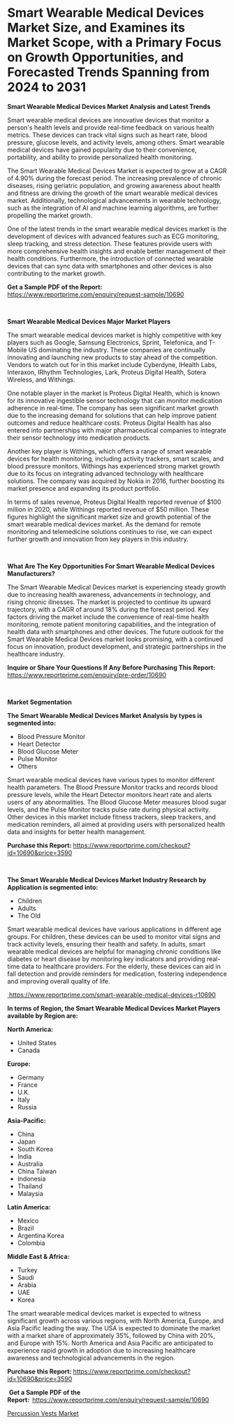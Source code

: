 <p><h1>Smart Wearable Medical Devices Market Size, and Examines its Market Scope, with a Primary Focus on Growth Opportunities, and Forecasted Trends Spanning from 2024 to 2031</h1></p><p><strong>Smart Wearable Medical Devices Market Analysis and Latest Trends</strong></p>
<p><p>Smart wearable medical devices are innovative devices that monitor a person's health levels and provide real-time feedback on various health metrics. These devices can track vital signs such as heart rate, blood pressure, glucose levels, and activity levels, among others. Smart wearable medical devices have gained popularity due to their convenience, portability, and ability to provide personalized health monitoring.</p><p>The Smart Wearable Medical Devices Market is expected to grow at a CAGR of 4.90% during the forecast period. The increasing prevalence of chronic diseases, rising geriatric population, and growing awareness about health and fitness are driving the growth of the smart wearable medical devices market. Additionally, technological advancements in wearable technology, such as the integration of AI and machine learning algorithms, are further propelling the market growth.</p><p>One of the latest trends in the smart wearable medical devices market is the development of devices with advanced features such as ECG monitoring, sleep tracking, and stress detection. These features provide users with more comprehensive health insights and enable better management of their health conditions. Furthermore, the introduction of connected wearable devices that can sync data with smartphones and other devices is also contributing to the market growth.</p></p>
<p><strong>Get a Sample PDF of the Report:&nbsp;</strong> <a href="https://www.reportprime.com/enquiry/request-sample/10690">https://www.reportprime.com/enquiry/request-sample/10690</a></p>
<p>&nbsp;</p>
<p><strong>Smart Wearable Medical Devices Major Market Players</strong></p>
<p><p>The smart wearable medical devices market is highly competitive with key players such as Google, Samsung Electronics, Sprint, Telefonica, and T-Mobile US dominating the industry. These companies are continually innovating and launching new products to stay ahead of the competition. Vendors to watch out for in this market include Cyberdyne, IHealth Labs, Interaxon, IRhythm Technologies, Lark, Proteus Digital Health, Sotera Wireless, and Withings. </p><p>One notable player in the market is Proteus Digital Health, which is known for its innovative ingestible sensor technology that can monitor medication adherence in real-time. The company has seen significant market growth due to the increasing demand for solutions that can help improve patient outcomes and reduce healthcare costs. Proteus Digital Health has also entered into partnerships with major pharmaceutical companies to integrate their sensor technology into medication products.</p><p>Another key player is Withings, which offers a range of smart wearable devices for health monitoring, including activity trackers, smart scales, and blood pressure monitors. Withings has experienced strong market growth due to its focus on integrating advanced technology with healthcare solutions. The company was acquired by Nokia in 2016, further boosting its market presence and expanding its product portfolio.</p><p>In terms of sales revenue, Proteus Digital Health reported revenue of $100 million in 2020, while Withings reported revenue of $50 million. These figures highlight the significant market size and growth potential of the smart wearable medical devices market. As the demand for remote monitoring and telemedicine solutions continues to rise, we can expect further growth and innovation from key players in this industry.</p></p>
<p>&nbsp;</p>
<p><strong>What Are The Key Opportunities For Smart Wearable Medical Devices Manufacturers?</strong></p>
<p><p>The Smart Wearable Medical Devices market is experiencing steady growth due to increasing health awareness, advancements in technology, and rising chronic illnesses. The market is projected to continue its upward trajectory, with a CAGR of around 18% during the forecast period. Key factors driving the market include the convenience of real-time health monitoring, remote patient monitoring capabilities, and the integration of health data with smartphones and other devices. The future outlook for the Smart Wearable Medical Devices market looks promising, with a continued focus on innovation, product development, and strategic partnerships in the healthcare industry.</p></p>
<p><strong>Inquire or Share Your Questions If Any Before Purchasing This Report:</strong> <a href="https://www.reportprime.com/enquiry/pre-order/10690">https://www.reportprime.com/enquiry/pre-order/10690</a></p>
<p>&nbsp;</p>
<p><strong>Market Segmentation</strong></p>
<p><strong>The Smart Wearable Medical Devices Market Analysis by types is segmented into:</strong></p>
<p><ul><li>Blood Pressure Monitor</li><li>Heart Detector</li><li>Blood Glucose Meter</li><li>Pulse Monitor</li><li>Others</li></ul></p>
<p><p>Smart wearable medical devices have various types to monitor different health parameters. The Blood Pressure Monitor tracks and records blood pressure levels, while the Heart Detector monitors heart rate and alerts users of any abnormalities. The Blood Glucose Meter measures blood sugar levels, and the Pulse Monitor tracks pulse rate during physical activity. Other devices in this market include fitness trackers, sleep trackers, and medication reminders, all aimed at providing users with personalized health data and insights for better health management.</p></p>
<p><strong>Purchase this Report:&nbsp;</strong><a href="https://www.reportprime.com/checkout?id=10690&price=3590">https://www.reportprime.com/checkout?id=10690&price=3590</a></p>
<p>&nbsp;</p>
<p><strong>The Smart Wearable Medical Devices Market Industry Research by Application is segmented into:</strong></p>
<p><ul><li>Children</li><li>Adults</li><li>The Old</li></ul></p>
<p><p>Smart wearable medical devices have various applications in different age groups. For children, these devices can be used to monitor vital signs and track activity levels, ensuring their health and safety. In adults, smart wearable medical devices are helpful for managing chronic conditions like diabetes or heart disease by monitoring key indicators and providing real-time data to healthcare providers. For the elderly, these devices can aid in fall detection and provide reminders for medication, fostering independence and improving overall quality of life.</p></p>
<p><a href="https://www.reportprime.com/smart-wearable-medical-devices-r10690">&nbsp;https://www.reportprime.com/smart-wearable-medical-devices-r10690</a></p>
<p><strong>In terms of Region, the Smart Wearable Medical Devices Market Players available by Region are:</strong></p>
<p>
    <p> <strong> North America: </strong>
        <ul>
            <li>United States</li>
            <li>Canada</li>
        </ul>
        </p> 
    <p> <strong> Europe: </strong>
        <ul>
            <li>Germany</li>
            <li>France</li>
            <li>U.K.</li>
            <li>Italy</li>
            <li>Russia</li>
        </ul>
        </p> 
    <p> <strong> Asia-Pacific: </strong>
        <ul>
            <li>China</li>
            <li>Japan</li>
            <li>South Korea</li>
            <li>India</li>
            <li>Australia</li>
            <li>China Taiwan</li>
            <li>Indonesia</li>
            <li>Thailand</li>
            <li>Malaysia</li>
        </ul>
        </p> 
    <p> <strong> Latin America: </strong>
        <ul>
            <li>Mexico</li>
            <li>Brazil</li>
            <li>Argentina Korea</li>
            <li>Colombia</li>
        </ul>
        </p> 
    <p> <strong> Middle East & Africa: </strong>
        <ul>
            <li>Turkey</li>
            <li>Saudi</li>
            <li>Arabia</li>
            <li>UAE</li>
            <li>Korea</li>
        </ul>
    </p>
    </p>
<p><p>The smart wearable medical devices market is expected to witness significant growth across various regions, with North America, Europe, and Asia Pacific leading the way. The USA is expected to dominate the market with a market share of approximately 35%, followed by China with 20%, and Europe with 15%. North America and Asia Pacific are anticipated to experience rapid growth in adoption due to increasing healthcare awareness and technological advancements in the region.</p></p>
<p><strong>Purchase this Report: </strong><a href="https://www.reportprime.com/checkout?id=10690&price=3590">https://www.reportprime.com/checkout?id=10690&price=3590</a></p>
<p>&nbsp;<strong>Get a Sample PDF of the Report:&nbsp;&nbsp;</strong><a href="https://www.reportprime.com/enquiry/request-sample/10690">https://www.reportprime.com/enquiry/request-sample/10690</a></p>
<p><strong></strong></p>
<p><p><a href="https://github.com/lbird53714/Market-Research-Report-List-4/blob/main/percussion-vests-market.md">Percussion Vests Market</a></p></p>